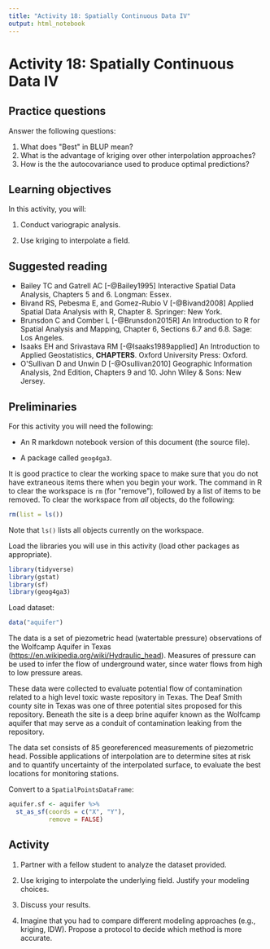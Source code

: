 ```yaml
---
title: "Activity 18: Spatially Continuous Data IV"
output: html_notebook
---
```


# Activity 18: Spatially Continuous Data IV

## Practice questions

Answer the following questions:

1. What does "Best" in BLUP mean?
2. What is the advantage of kriging over other interpolation approaches?
3. How is the the autocovariance used to produce optimal predictions?

## Learning objectives

In this activity, you will:

1. Conduct variograpic analysis.

2. Use kriging to interpolate a field. 

## Suggested reading

- Bailey TC and Gatrell AC [-@Bailey1995] Interactive Spatial Data Analysis, Chapters 5 and 6. Longman: Essex.
- Bivand RS, Pebesma E, and Gomez-Rubio V [-@Bivand2008] Applied Spatial Data Analysis with R, Chapter 8. Springer: New York.
- Brunsdon C and Comber L [-@Brunsdon2015R] An Introduction to R for Spatial Analysis and Mapping, Chapter 6, Sections 6.7 and 6.8. Sage: Los Angeles.
- Isaaks EH and Srivastava RM  [-@Isaaks1989applied] An Introduction to Applied Geostatistics, **CHAPTERS**. Oxford University Press: Oxford.
- O'Sullivan D and Unwin D [-@Osullivan2010] Geographic Information Analysis, 2nd Edition, Chapters 9 and 10. John Wiley & Sons: New Jersey.

## Preliminaries

For this activity you will need the following:

* An R markdown notebook version of this document (the source file).

* A package called `geog4ga3`.

It is good practice to clear the working space to make sure that you do not have extraneous items there when you begin your work. The command in R to clear the workspace is `rm` (for "remove"), followed by a list of items to be removed. To clear the workspace from _all_ objects, do the following:

```r
rm(list = ls())
```

Note that `ls()` lists all objects currently on the workspace.

Load the libraries you will use in this activity (load other packages as appropriate). 

```r
library(tidyverse)
library(gstat)
library(sf)
library(geog4ga3)
```

Load dataset:

```r
data("aquifer")
```

The data is a set of piezometric head (watertable pressure) observations of the Wolfcamp Aquifer in Texas (https://en.wikipedia.org/wiki/Hydraulic_head). Measures of pressure can be used to infer the flow of underground water, since water flows from high to low pressure areas.

These data were collected to evaluate potential flow of contamination related to a high level toxic waste repository in Texas. The Deaf Smith county site in Texas was one of three potential sites proposed for this repository. Beneath the site is a deep brine aquifer known as the Wolfcamp aquifer that may serve as a conduit of contamination leaking from the repository.

The data set consists of 85 georeferenced measurements of piezometric head. Possible applications of interpolation are to determine sites at risk and to quantify uncertainty of the interpolated surface, to evaluate the best locations for monitoring stations.

Convert to a `SpatialPointsDataFrame`:

```r
aquifer.sf <- aquifer %>%
  st_as_sf(coords = c("X", "Y"),
           remove = FALSE)
```

## Activity

1. Partner with a fellow student to analyze the dataset provided.

2. Use kriging to interpolate the underlying field. Justify your modeling choices.

3. Discuss your results.

4. Imagine that you had to compare different modeling approaches (e.g., kriging, IDW). Propose a protocol to decide which method is more accurate. 
